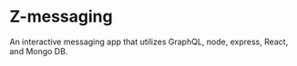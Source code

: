 # Z-messaging
An interactive messaging app that utilizes GraphQL, node, express, React, and Mongo DB.
